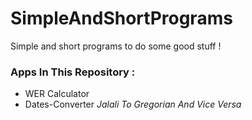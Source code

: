 # SimpleAndShortPrograms
Simple and short programs to do some good stuff !

### Apps In This Repository :
- WER Calculator
- Dates-Converter *Jalali To Gregorian And Vice Versa*
